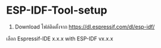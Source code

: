 # ESP-IDF-Tool-setup
 
1. Download ไฟล์ติดตั้งจาก https://dl.espressif.com/dl/esp-idf/

เลือก Espressif-IDE x.x.x with ESP-IDF vx.x.x
 
